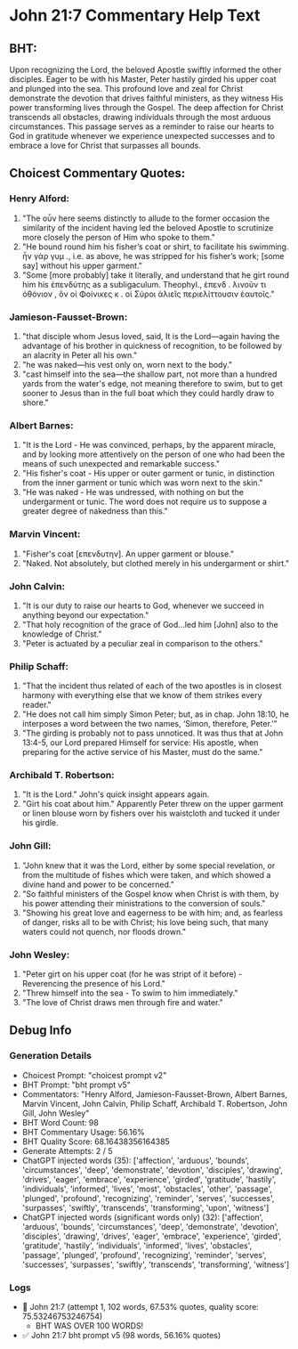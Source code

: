 # John 21:7 Commentary Help Text

## BHT:
Upon recognizing the Lord, the beloved Apostle swiftly informed the other disciples. Eager to be with his Master, Peter hastily girded his upper coat and plunged into the sea. This profound love and zeal for Christ demonstrate the devotion that drives faithful ministers, as they witness His power transforming lives through the Gospel. The deep affection for Christ transcends all obstacles, drawing individuals through the most arduous circumstances. This passage serves as a reminder to raise our hearts to God in gratitude whenever we experience unexpected successes and to embrace a love for Christ that surpasses all bounds.

## Choicest Commentary Quotes:
### Henry Alford:
1. "The οὖν here seems distinctly to allude to the former occasion the similarity of the incident having led the beloved Apostle to scrutinize more closely the person of Him who spoke to them." 
2. "He bound round him his fisher’s coat or shirt, to facilitate his swimming. ἦν γὰρ γυμ ., i.e. as above, he was stripped for his fisher’s work; [some say] without his upper garment."
3. "Some [more probably] take it literally, and understand that he girt round him his ἐπενδύτης as a subligaculum. Theophyl., ἐπενδ . λινοῦν τι ὀθόνιον , ὃν οἱ Φοίνικες κ . οἱ Σύροι ἁλιεῖς περιελίττουσιν ἑαυτοῖς."

### Jamieson-Fausset-Brown:
1. "that disciple whom Jesus loved, said, It is the Lord—again having the advantage of his brother in quickness of recognition, to be followed by an alacrity in Peter all his own."
2. "he was naked—his vest only on, worn next to the body."
3. "cast himself into the sea—the shallow part, not more than a hundred yards from the water's edge, not meaning therefore to swim, but to get sooner to Jesus than in the full boat which they could hardly draw to shore."

### Albert Barnes:
1. "It is the Lord - He was convinced, perhaps, by the apparent miracle, and by looking more attentively on the person of one who had been the means of such unexpected and remarkable success."
2. "His fisher's coat - His upper or outer garment or tunic, in distinction from the inner garment or tunic which was worn next to the skin."
3. "He was naked - He was undressed, with nothing on but the undergarment or tunic. The word does not require us to suppose a greater degree of nakedness than this."

### Marvin Vincent:
1. "Fisher's coat [επενδυτην]. An upper garment or blouse."
2. "Naked. Not absolutely, but clothed merely in his undergarment or shirt."

### John Calvin:
1. "It is our duty to raise our hearts to God, whenever we succeed in anything beyond our expectation."
2. "That holy recognition of the grace of God...led him [John] also to the knowledge of Christ."
3. "Peter is actuated by a peculiar zeal in comparison to the others."

### Philip Schaff:
1. "That the incident thus related of each of the two apostles is in closest harmony with everything else that we know of them strikes every reader."
2. "He does not call him simply Simon Peter; but, as in chap. John 18:10, he interposes a word between the two names, ‘Simon, therefore, Peter.’"
3. "The girding is probably not to pass unnoticed. It was thus that at John 13:4-5, our Lord prepared Himself for service: His apostle, when preparing for the active service of his Master, must do the same."

### Archibald T. Robertson:
1. "It is the Lord." John's quick insight appears again.
2. "Girt his coat about him." Apparently Peter threw on the upper garment or linen blouse worn by fishers over his waistcloth and tucked it under his girdle.

### John Gill:
1. "John knew that it was the Lord, either by some special revelation, or from the multitude of fishes which were taken, and which showed a divine hand and power to be concerned."
2. "So faithful ministers of the Gospel know when Christ is with them, by his power attending their ministrations to the conversion of souls."
3. "Showing his great love and eagerness to be with him; and, as fearless of danger, risks all to be with Christ; his love being such, that many waters could not quench, nor floods drown."


### John Wesley:
1. "Peter girt on his upper coat (for he was stript of it before) - Reverencing the presence of his Lord."
2. "Threw himself into the sea - To swim to him immediately."
3. "The love of Christ draws men through fire and water."


## Debug Info
### Generation Details
- Choicest Prompt: "choicest prompt v2"
- BHT Prompt: "bht prompt v5"
- Commentators: "Henry Alford, Jamieson-Fausset-Brown, Albert Barnes, Marvin Vincent, John Calvin, Philip Schaff, Archibald T. Robertson, John Gill, John Wesley"
- BHT Word Count: 98
- BHT Commentary Usage: 56.16%
- BHT Quality Score: 68.16438356164385
- Generate Attempts: 2 / 5
- ChatGPT injected words (35):
	['affection', 'arduous', 'bounds', 'circumstances', 'deep', 'demonstrate', 'devotion', 'disciples', 'drawing', 'drives', 'eager', 'embrace', 'experience', 'girded', 'gratitude', 'hastily', 'individuals', 'informed', 'lives', 'most', 'obstacles', 'other', 'passage', 'plunged', 'profound', 'recognizing', 'reminder', 'serves', 'successes', 'surpasses', 'swiftly', 'transcends', 'transforming', 'upon', 'witness']
- ChatGPT injected words (significant words only) (32):
	['affection', 'arduous', 'bounds', 'circumstances', 'deep', 'demonstrate', 'devotion', 'disciples', 'drawing', 'drives', 'eager', 'embrace', 'experience', 'girded', 'gratitude', 'hastily', 'individuals', 'informed', 'lives', 'obstacles', 'passage', 'plunged', 'profound', 'recognizing', 'reminder', 'serves', 'successes', 'surpasses', 'swiftly', 'transcends', 'transforming', 'witness']

### Logs
- 🔄 John 21:7 (attempt 1, 102 words, 67.53% quotes, quality score: 75.53246753246754) 
	- BHT WAS OVER 100 WORDS!
- ✅ John 21:7 bht prompt v5 (98 words, 56.16% quotes)